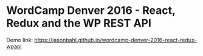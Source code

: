 # WordCamp Denver 2016 - React, Redux and the WP REST API

Demo link: https://jasonbahl.github.io/wordcamp-denver-2016-react-redux-wpapi
